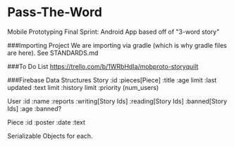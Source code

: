 Pass-The-Word
=============

Mobile Prototyping Final Sprint: Android App based off of "3-word story"

###Importing Project
We are importing via gradle (which is why gradle files are here).
See STANDARDS.md


###To Do List
https://trello.com/b/1WRbHdIa/mobproto-storyquilt

###Firebase Data Structures
Story
:id
:pieces[Piece]
:title
:age limit
:last updated
:text limit
:history limit
:priority (num_users)

User
:id
:name
:reports
:writing[Story Ids]
:reading[Story Ids]
:banned[Story Ids]
:age
:banned? 

Piece
:id
:poster
:date
:text

Serializable Objects for each.
